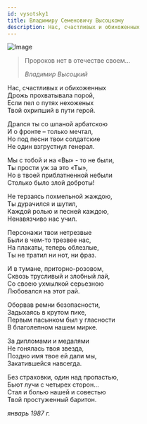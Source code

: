 ```yaml
---
id: vysotsky1
title: Владимиру Семеновичу Высоцкому
description: Нас, счастливых и обихоженных
---
```


![Image](/img/p11.jpg)

> Пророков нет в отечестве своем...
>
> _Владимир Высоцкий_

Нас, счастливых и обихоженных\
Дрожь прохватывала порой,\
Если пел о путях нехоженых\
Твой охрипший в пути герой.

Дрался ты со шпаной арбатскою\
И о фронте – только мечтал,\
Но под песни твои солдатские\
Не один взгрустнул генерал.

Мы с тобой и на «Вы» - то не были,\
Ты прости уж за это «Ты»,\
Но в твоей приблатненной небыли\
Столько было злой доброты!

Не терзаясь похмельной жаждою,\
Ты дурачился и шутил,\
Каждой ролью и песней каждою,\
Ненавязчиво нас учил.

Персонажи твои нетрезвые\
Были в чем-то трезвее нас,\
На плакаты, теперь облезлые,\
Ты не тратил ни нот, ни фраз.

И в тумане, приторно-розовом,\
Сквозь трусливый и злобный лай,\
Со своею ухмылкой серьезною\
Любовался на этот рай.

Оборвав ремни безопасности,\
Задыхаясь в крутом пике,\
Первым пасынком был у гласности\
В благолепном нашем мирке.

За дипломами и медалями\
Не гонялась твоя звезда,\
Поздно имя твое ей дали мы,\
Закатившейся навсегда.

Без страховки, один над пропастью,\
Бьют лучи с четырех сторон...\
Стал и болью нашей и совестью\
Твой простуженный баритон.

_январь 1987 г._
